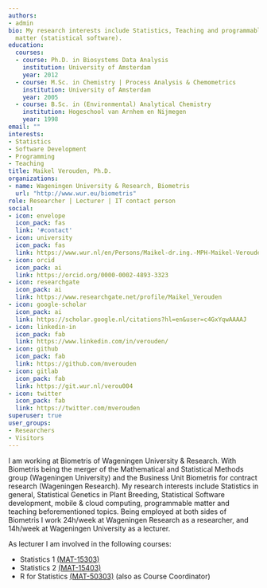 ```yaml
---
authors:
- admin
bio: My research interests include Statistics, Teaching and programmable
  matter (statistical software).
education:
  courses:
  - course: Ph.D. in Biosystems Data Analysis
    institution: University of Amsterdam
    year: 2012
  - course: M.Sc. in Chemistry | Process Analysis & Chemometrics
    institution: University of Amsterdam
    year: 2005
  - course: B.Sc. in (Environmental) Analytical Chemistry
    institution: Hogeschool van Arnhem en Nijmegen
    year: 1998
email: ""
interests:
- Statistics
- Software Development
- Programming
- Teaching
title: Maikel Verouden, Ph.D.
organizations:
- name: Wageningen University & Research, Biometris
  url: "http://www.wur.eu/biometris"
role: Researcher | Lecturer | IT contact person
social:
- icon: envelope
  icon_pack: fas
  link: '#contact'
- icon: university
  icon_pack: fas
  link: https://www.wur.nl/en/Persons/Maikel-dr.ing.-MPH-Maikel-Verouden.htm
- icon: orcid
  icon_pack: ai
  link: https://orcid.org/0000-0002-4893-3323
- icon: researchgate
  icon_pack: ai
  link: https://www.researchgate.net/profile/Maikel_Verouden
- icon: google-scholar
  icon_pack: ai
  link: https://scholar.google.nl/citations?hl=en&user=c4GxYqwAAAAJ
- icon: linkedin-in
  icon_pack: fab
  link: https://www.linkedin.com/in/verouden/
- icon: github
  icon_pack: fab
  link: https://github.com/mverouden
- icon: gitlab
  icon_pack: fab
  link: https://git.wur.nl/verou004
- icon: twitter
  icon_pack: fab
  link: https://twitter.com/mverouden
superuser: true
user_groups:
- Researchers
- Visitors
---
```


I am working at Biometris of Wageningen University & Research. With Biometris being the merger of the Mathematical and Statistical Methods group (Wageningen University) and the Business Unit Biometris for contract research (Wageningen Research). My research interests include Statistics in general, Statistical Genetics in Plant Breeding, Statistical Software development, mobile & cloud computing, programmable matter and teaching beforementioned topics. Being employed at both sides of Biometris I work 24h/week at Wageningen Research as a researcher, and 14h/week at Wageningen University as a lecturer.

As lecturer I am involved in the following courses:

  - Statistics 1 [(MAT-15303)](https://ssc.wur.nl/Handbook/Course/MAT-15303)
  - Statistics 2 [(MAT-15403)](https://ssc.wur.nl/Handbook/Course/MAT-15403)
  - R for Statistics [(MAT-50303)](https://ssc.wur.nl/Handbook/Course/MAT-50303) (also as Course Coordinator)
